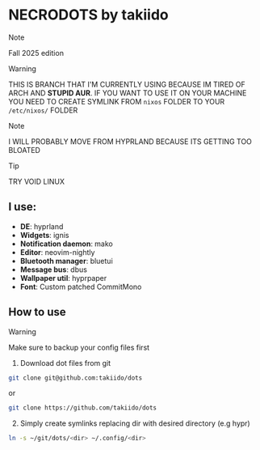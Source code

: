 # NECRODOTS by takiido
>[!NOTE]
>Fall 2025 edition

> [!WARNING]
> THIS IS BRANCH THAT I'M CURRENTLY USING BECAUSE IM TIRED OF ARCH AND **STUPID AUR**.
> IF YOU WANT TO USE IT ON YOUR MACHINE YOU NEED TO CREATE SYMLINK FROM ```nixos``` FOLDER TO YOUR ```/etc/nixos/``` FOLDER

> [!NOTE]
> I WILL PROBABLY MOVE FROM HYPRLAND BECAUSE ITS GETTING TOO BLOATED

> [!TIP]
> TRY VOID LINUX 

## I use:
- **DE**: hyprland
- **Widgets**: ignis
- **Notification daemon**: mako
- **Editor**: neovim-nightly
- **Bluetooth manager**: bluetui
- **Message bus**: dbus
- **Wallpaper util**: hyprpaper
- **Font**: Custom patched CommitMono

## How to use

>[!WARNING]
>Make sure to backup your config files first

1. Download dot files from git
```bash
git clone git@github.com:takiido/dots
```
or

```bash
git clone https://github.com/takiido/dots
```

2. Simply create symlinks replacing dir with desired directory (e.g hypr)
```bash
ln -s ~/git/dots/<dir> ~/.config/<dir>
```
